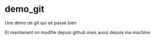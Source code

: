 # demo_git
Une démo de git qui se passe bien

Et maintenant on modifie depuis github
mais aussi depuis ma machine